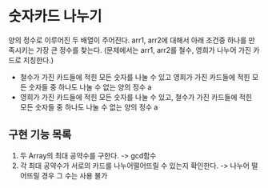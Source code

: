 # 숫자카드 나누기

양의 정수로 이루어진 두 배열이 주어진다.
arr1, arr2에 대해서 아래 조건중 하나를 만족시키는 가장 큰 정수를 찾는다.
(문제에서는 arr1, arr2를 철수, 영희가 나누어 가진 카드로 지칭한다.)

- 철수가 가진 카드들에 적힌 모든 숫자를 나눌 수 있고 영희가 가진 카드들에 적힌 모든 숫자들 중 하나도 나눌 수 없는 양의 정수 a
- 영희가 가진 카드들에 적힌 모든 숫자를 나눌 수 있고, 철수가 가진 카드들에 적힌 모든 숫자들 중 하나도 나눌 수 없는 양의 정수 a

## 구현 기능 목록

1. 두 Array의 최대 공약수를 구한다.
   -> gcd함수
2. 각 최대 공약수가 서로의 카드를 나누어떨어뜨릴 수 있는지 확인한다. -> 나누어 떨어뜨릴 경우 그 수는 사용 불가
